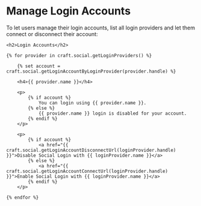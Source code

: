 # Manage Login Accounts

To let users manage their login accounts, list all login providers and let them connect or disconnect their account:

```twig
<h2>Login Accounts</h2>

{% for provider in craft.social.getLoginProviders() %}

    {% set account = craft.social.getLoginAccountByLoginProvider(provider.handle) %}

    <h4>{{ provider.name }}</h4>

    <p>
        {% if account %}
            You can login using {{ provider.name }}.
        {% else %}
            {{ provider.name }} login is disabled for your account.
        {% endif %}
    </p>

    <p>
        {% if account %}
            <a href="{{ craft.social.getLoginAccountDisconnectUrl(loginProvider.handle) }}">Disable Social Login with {{ loginProvider.name }}</a>
        {% else %}
            <a href="{{ craft.social.getLoginAccountConnectUrl(loginProvider.handle) }}">Enable Social Login with {{ loginProvider.name }}</a>
        {% endif %}
    </p>

{% endfor %}
```